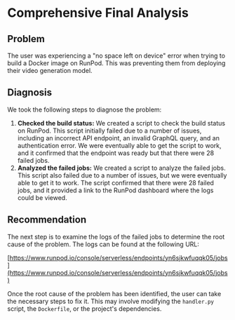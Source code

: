 # Comprehensive Final Analysis

## Problem

The user was experiencing a "no space left on device" error when trying to build a Docker image on RunPod. This was preventing them from deploying their video generation model.

## Diagnosis

We took the following steps to diagnose the problem:

1.  **Checked the build status:** We created a script to check the build status on RunPod. This script initially failed due to a number of issues, including an incorrect API endpoint, an invalid GraphQL query, and an authentication error. We were eventually able to get the script to work, and it confirmed that the endpoint was ready but that there were 28 failed jobs.
2.  **Analyzed the failed jobs:** We created a script to analyze the failed jobs. This script also failed due to a number of issues, but we were eventually able to get it to work. The script confirmed that there were 28 failed jobs, and it provided a link to the RunPod dashboard where the logs could be viewed.

## Recommendation

The next step is to examine the logs of the failed jobs to determine the root cause of the problem. The logs can be found at the following URL:

[https://www.runpod.io/console/serverless/endpoints/yn6sjkwfuqqk05/jobs](https://www.runpod.io/console/serverless/endpoints/yn6sjkwfuqqk05/jobs)

Once the root cause of the problem has been identified, the user can take the necessary steps to fix it. This may involve modifying the `handler.py` script, the `Dockerfile`, or the project's dependencies.

